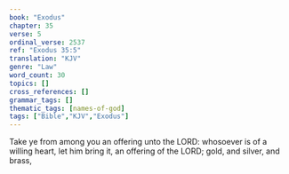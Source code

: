 ```yaml
---
book: "Exodus"
chapter: 35
verse: 5
ordinal_verse: 2537
ref: "Exodus 35:5"
translation: "KJV"
genre: "Law"
word_count: 30
topics: []
cross_references: []
grammar_tags: []
thematic_tags: [names-of-god]
tags: ["Bible","KJV","Exodus"]
---
```

Take ye from among you an offering unto the LORD: whosoever is of a willing heart, let him bring it, an offering of the LORD; gold, and silver, and brass,
